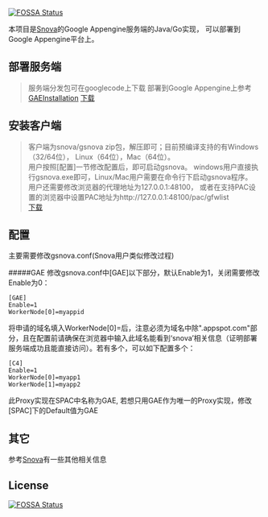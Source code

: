 [![FOSSA Status](https://app.fossa.io/api/projects/git%2Bgithub.com%2FHartmarken%2Fsnova-gae.svg?type=shield)](https://app.fossa.io/projects/git%2Bgithub.com%2FHartmarken%2Fsnova-gae?ref=badge_shield)

本项目是[Snova](http://code.google.com/p/snova/)的Google Appengine服务端的Java/Go实现， 可以部署到Google Appengine平台上。

部署服务端
--------
> 服务端分发包可在googlecode上下载
> 部署到Google Appengine上参考[GAEInstallation](http://code.google.com/p/snova/wiki/GAEInstallation)
>[下载](http://code.google.com/p/snova/downloads/list)


安装客户端
--------
>客户端为snova/gsnova zip包，解压即可；目前预编译支持的有Windows（32/64位）， Linux（64位），Mac（64位）。   
用户按照[配置]一节修改配置后，即可启动gsnova。 windows用户直接执行gsnova.exe即可，Linux/Mac用户需要在命令行下启动gsnova程序。   
用户还需要修改浏览器的代理地址为127.0.0.1:48100， 或者在支持PAC设置的浏览器中设置PAC地址为http://127.0.0.1:48100/pac/gfwlist       
[下载](https://github.com/yinqiwen/gsnova/downloads)

配置
-------
主要需要修改gsnova.conf(Snova用户类似修改过程) 

#####GAE 
修改gsnova.conf中[GAE]以下部分，默认Enable为1，关闭需要修改Enable为0：   

    [GAE]   
    Enable=1   
    WorkerNode[0]=myappid   
将申请的域名填入WorkerNode[0]=后，注意必须为域名中除".appspot.com"部分，且在配置前请确保在浏览器中输入此域名能看到‘snova’相关信息（证明部署服务端成功且能直接访问）。若有多个，可以如下配置多个：

    [C4]   
    Enable=1   
    WorkerNode[0]=myapp1
    WorkerNode[1]=myapp2

此Proxy实现在SPAC中名称为GAE, 若想只用GAE作为唯一的Proxy实现，修改[SPAC]下的Default值为GAE


其它
-------
参考[Snova](http://code.google.com/p/snova/)有一些其他相关信息

## License
[![FOSSA Status](https://app.fossa.io/api/projects/git%2Bgithub.com%2FHartmarken%2Fsnova-gae.svg?type=large)](https://app.fossa.io/projects/git%2Bgithub.com%2FHartmarken%2Fsnova-gae?ref=badge_large)
